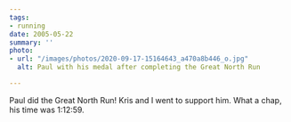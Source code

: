 ```yaml
---
tags:
- running
date: 2005-05-22
summary: ''
photo:
- url: "/images/photos/2020-09-17-15164643_a470a8b446_o.jpg"
  alt: Paul with his medal after completing the Great North Run

---
```

Paul did the Great North Run! Kris and I went to support him. What a chap, his time was 1:12:59.